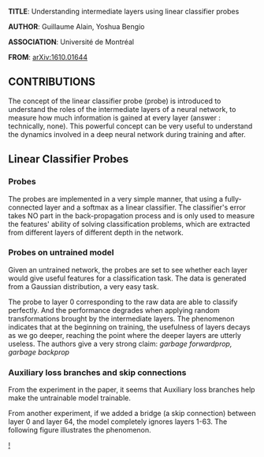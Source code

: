 **TITLE**: Understanding intermediate layers using linear classifier probes

**AUTHOR**: Guillaume Alain, Yoshua Bengio

**ASSOCIATION**: Université de Montréal

**FROM**: [arXiv:1610.01644](https://arxiv.org/abs/1610.01644)

## CONTRIBUTIONS ##

The concept of the linear classifier probe (probe) is introduced to understand the roles of the intermediate layers of a neural network, to measure how much information is gained at every layer (answer : technically, none). This powerful concept can be very useful to understand the dynamics involved in a deep neural network during training and after.

## Linear Classifier Probes ##

### Probes ###

The probes are implemented in a very simple manner, that using a fully-connected layer and a softmax as a linear classifier. The classifier's error takes NO part in the back-propagation process and is only used to measure the features' ability of solving classification problems, which are extracted from different layers of different depth in the network.

### Probes on untrained model ###

Given an untrained network, the probes are set to see whether each layer would give useful features for a classification task. The data is generated from a Gaussian distribution, a very easy task. 

The probe to layer 0 corresponding to the raw data are able to classify perfectly. And the performance degrades when applying random transformations brought by the intermediate layers. The phenomenon indicates that at the beginning on training, the usefulness of layers decays as we go deeper, reaching the point where the deeper layers are utterly useless. The authors give a very strong claim: *garbage forwardprop, garbage backprop*

### Auxiliary loss branches and skip connections ###

From the experiment in the paper, it seems that Auxiliary loss branches help make the untrainable model trainable.

From another experiment, if we added a bridge (a skip connection) between layer 0 and layer 64, the model completely ignores layers 1-63. The following figure illustrates the phenomenon.

[!]()